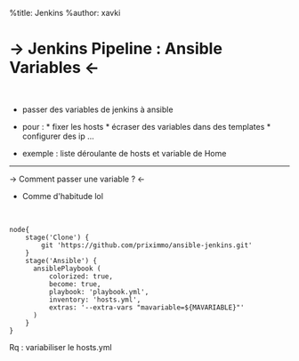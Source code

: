 %title: Jenkins
%author: xavki

-> Jenkins Pipeline : Ansible Variables <-
========


<br>


* passer des variables de jenkins à ansible


* pour :
		* fixer les hosts
		* écraser des variables dans des templates
		* configurer des ip
		...

* exemple : liste déroulante de hosts et variable de Home


---------------------------------------------------------------------


-> Comment passer une variable ? <-


* Comme d'habitude lol

<br>


```
node{
    stage('Clone') {
        git 'https://github.com/priximmo/ansible-jenkins.git'
    }
    stage('Ansible') {
      ansiblePlaybook (
          colorized: true, 
          become: true,             
          playbook: 'playbook.yml',
          inventory: 'hosts.yml',
          extras: '--extra-vars "mavariable=${MAVARIABLE}"'
      )
    }
}
```

Rq : variabiliser le hosts.yml
